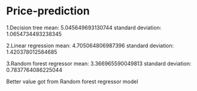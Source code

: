 # Price-prediction
1.Decision tree
mean: 5.045649693130744
standard deviation: 1.0654734493238345

2.Linear regression
mean: 4.705064806987396
standard deviation: 1.420378012584685

3.Random forest regressor
mean: 3.366965590049813
standard deviation: 0.7837764086225044


Better value got from Random forest regressor model
